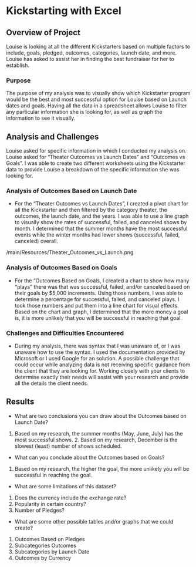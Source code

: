 # Kickstarting with Excel

## Overview of Project
  Louise is looking at all the different Kickstarters based on multiple factors to include, goals, pledged, outcomes, categories, launch date, and more. Louise has asked to assist her in finding the best fundraiser for her to establish.
  
### Purpose
 The purpose of my analysis was to visually show which Kickstarter program would be the best and most successful option for Louise based on Launch dates and goals.  Having all the data in a spreadsheet allows Louise to filter any particular information she is looking for, as well as graph the information to see it visually.
  
## Analysis and Challenges
  Louise asked for specific information in which I conducted my analysis on. Louise asked for “Theater Outcomes vs Launch Dates” and “Outcomes vs Goals”. I was able to create two different worksheets using the Kickstarter data to provide Louise a breakdown of the specific information she was looking for.
 
### Analysis of Outcomes Based on Launch Date
- For the “Theater Outcomes vs Launch Dates”, I created a pivot chart for all the Kickstarter and then filtered by the category theater, the outcomes, the launch date, and the years. I was able to use a line graph to visually show the rates of successful, failed, and canceled shows by month. I determined that the summer months have the most successful events while the winter months had lower shows (successful, failed, canceled) overall.

/main/Resources/Theater_Outcomes_vs_Launch.png

### Analysis of Outcomes Based on Goals
- For the “Outcomes Based on Goals, I created a chart to show how many “plays” there was that was successful, failed, and/or canceled based on their goals by $5,000 increments. Using those numbers, I was able to determine a percentage for successful, failed, and canceled plays. I took those numbers and put them into a line chart for visual effects. Based on the chart and graph, I determined that the more money a goal is, it is more unlikely that you will be successful in reaching that goal.  

### Challenges and Difficulties Encountered
- During my analysis, there was syntax that I was unaware of, or I was unaware how to use the syntax.  I used the documentation provided by Microsoft or I used Google for an solution.  A possible challenge that could occur while analyzing data is not receiving specific guidance from the client that they are looking for.  Working closely with your clients to determine exactly their needs will assist with your research and provide all the details the client needs.

## Results
- What are two conclusions you can draw about the Outcomes based on Launch Date?
1. Based on my research, the summer months (May, June, July) has the most successful shows. 2. Based on my research, December is the slowest (least) number of shows scheduled.  

- What can you conclude about the Outcomes based on Goals?
1. Based on my research, the higher the goal, the more unlikely you will be successful in reaching the goal. 

- What are some limitations of this dataset?
1. Does the currency include the exchange rate? 
2. Popularity in certain country?
3. Number of Pledges?

- What are some other possible tables and/or graphs that we could create?
1. Outcomes Based on Pledges
2. Subcategories Outcomes
3. Subcategories by Launch Date
4. Outcomes by Currency
